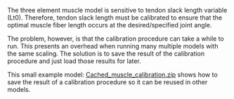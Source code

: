 The three element muscle model is sensitive to tendon slack length variable (Lt0). Therefore, tendon slack length must be calibrated to ensure that the optimal muscle fiber length occurs at the desired/specified joint angle.

The problem, however, is that the calibration procedure can take a while to run. This presents an overhead when running many multiple models with the same scaling. The solution is to save the result of the calibration procedure and just load those results for later.

This small example model: [Cached_muscle_calibration.zip](https://github.com/AnyBody/support/blob/master/Wiki_Files/Caching_The_Result_Of_Muscle_Calibration/Cached_muscle_calibration.zip?raw=true) shows how to save the result of a calibration procedure so it can be reused in other models.

